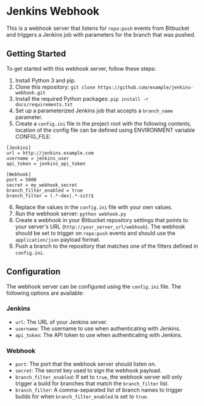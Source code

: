# Jenkins Webhook

This is a webhook server that listens for `repo:push` events from Bitbucket and triggers a Jenkins job with parameters for the branch that was pushed.

## Getting Started

To get started with this webhook server, follow these steps:

1. Install Python 3 and pip.
2. Clone this repository: `git clone https://github.com/example/jenkins-webhook.git`
3. Install the required Python packages: `pip install -r docs/requirements.txt`
4. Set up a parameterized Jenkins job that accepts a `branch_name` parameter.
5. Create a `config.ini` file in the project root with the following contents, location of the config file can be defined using ENVIRONMENT variable CONFIG_FILE:

```
[Jenkins]
url = http://jenkins.example.com
username = jenkins_user
api_token = jenkins_api_token

[Webhook]
port = 5000
secret = my_webhook_secret
branch_filter_enabled = true
branch_filter = (.*-dev|.*-sit)$
```


6. Replace the values in the `config.ini` file with your own values.
7. Run the webhook server: `python webhook.py`
8. Create a webhook in your Bitbucket repository settings that points to your server's URL (`http://your_server_url/webhook`). The webhook should be set to trigger on `repo:push` events and should use the `application/json` payload format.
9. Push a branch to the repository that matches one of the filters defined in `config.ini`.

## Configuration

The webhook server can be configured using the `config.ini` file. The following options are available:

### Jenkins

- `url`: The URL of your Jenkins server.
- `username`: The username to use when authenticating with Jenkins.
- `api_token`: The API token to use when authenticating with Jenkins.

### Webhook

- `port`: The port that the webhook server should listen on.
- `secret`: The secret key used to sign the webhook payload.
- `branch_filter_enabled`: If set to `true`, the webhook server will only trigger a build for branches that match the `branch_filter` list.
- `branch_filter`: A comma-separated list of branch names to trigger builds for when `branch_filter_enabled` is set to `true`.

